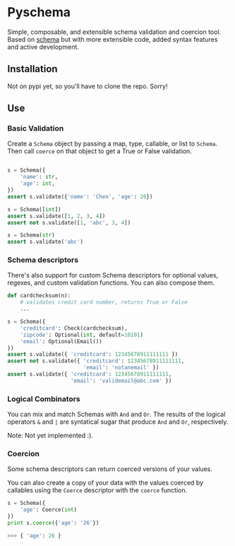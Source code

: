 # Pyschema

Simple, composable, and extensible schema validation and coercion tool. Based on 
[schema](https://github.com/halst/schema) but with more extensible code, added syntax
features and active development.

## Installation

Not on pypi yet, so you'll have to clone the repo. Sorry!

## Use

### Basic Validation

Create a `Schema` object by passing a map, type, callable, or list to `Schema`. Then
call `coerce` on that object to get a True or False validation.

```.py

s = Schema({
    'name': str,
    'age': int,
})
assert s.validate({'name': 'Chen', 'age': 26})

s = Schema([int])
assert s.validate([1, 2, 3, 4])
assert not s.validate([1, 'abc', 3, 4])

s = Schema(str)
assert s.validate('abc')
```

### Schema descriptors

There's also support for custom Schema descriptors for optional values, regexes,
and custom validation functions. You can also compose them. 

```.py
def cardchecksum(n):
    # validates credit card number, returns True or False
    ...

s = Schema({
    'creditcard': Check(cardchecksum),
    'zipcode': Optional(int, default=10101)
    'email': Optional(Email()) 
})
assert s.validate({ 'creditcard': 12345678911111111 })
assert not s.validate({ 'creditcard': 12345678911111111, 
                        'email': 'notanemail' })
assert s.validate({ 'creditcard': 12345678911111111, 
                    'email': 'validemail@abc.com' })
```

### Logical Combinators

You can mix and match Schemas with `And` and `Or`. The results of the logical
operators `&` and `|` are syntatical sugar that produce `And` and `Or`, respectively.

Note: Not yet implemented :). 

### Coercion

Some schema descriptors can return coerced versions of your values. 

You can also create a copy of your data with the values coerced by callables using
the `Coerce` descriptor with the `coerce` function.  

```python
s = Schema({
    'age': Coerce(int)
})
print s.coerce({'age': '26'})

>>> { 'age': 26 }
```
